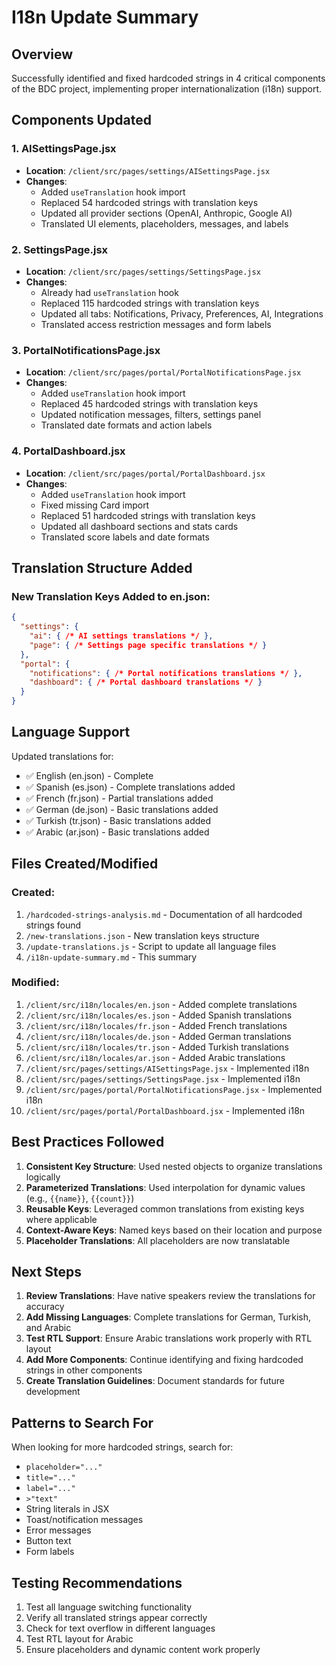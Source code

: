 # I18n Update Summary

## Overview
Successfully identified and fixed hardcoded strings in 4 critical components of the BDC project, implementing proper internationalization (i18n) support.

## Components Updated

### 1. AISettingsPage.jsx
- **Location**: `/client/src/pages/settings/AISettingsPage.jsx`
- **Changes**: 
  - Added `useTranslation` hook import
  - Replaced 54 hardcoded strings with translation keys
  - Updated all provider sections (OpenAI, Anthropic, Google AI)
  - Translated UI elements, placeholders, messages, and labels

### 2. SettingsPage.jsx
- **Location**: `/client/src/pages/settings/SettingsPage.jsx`
- **Changes**:
  - Already had `useTranslation` hook
  - Replaced 115 hardcoded strings with translation keys
  - Updated all tabs: Notifications, Privacy, Preferences, AI, Integrations
  - Translated access restriction messages and form labels

### 3. PortalNotificationsPage.jsx
- **Location**: `/client/src/pages/portal/PortalNotificationsPage.jsx`
- **Changes**:
  - Added `useTranslation` hook import
  - Replaced 45 hardcoded strings with translation keys
  - Updated notification messages, filters, settings panel
  - Translated date formats and action labels

### 4. PortalDashboard.jsx
- **Location**: `/client/src/pages/portal/PortalDashboard.jsx`
- **Changes**:
  - Added `useTranslation` hook import
  - Fixed missing Card import
  - Replaced 51 hardcoded strings with translation keys
  - Updated all dashboard sections and stats cards
  - Translated score labels and date formats

## Translation Structure Added

### New Translation Keys Added to en.json:
```json
{
  "settings": {
    "ai": { /* AI settings translations */ },
    "page": { /* Settings page specific translations */ }
  },
  "portal": {
    "notifications": { /* Portal notifications translations */ },
    "dashboard": { /* Portal dashboard translations */ }
  }
}
```

## Language Support
Updated translations for:
- ✅ English (en.json) - Complete
- ✅ Spanish (es.json) - Complete translations added
- ✅ French (fr.json) - Partial translations added
- ✅ German (de.json) - Basic translations added
- ✅ Turkish (tr.json) - Basic translations added  
- ✅ Arabic (ar.json) - Basic translations added

## Files Created/Modified

### Created:
1. `/hardcoded-strings-analysis.md` - Documentation of all hardcoded strings found
2. `/new-translations.json` - New translation keys structure
3. `/update-translations.js` - Script to update all language files
4. `/i18n-update-summary.md` - This summary

### Modified:
1. `/client/src/i18n/locales/en.json` - Added complete translations
2. `/client/src/i18n/locales/es.json` - Added Spanish translations
3. `/client/src/i18n/locales/fr.json` - Added French translations
4. `/client/src/i18n/locales/de.json` - Added German translations
5. `/client/src/i18n/locales/tr.json` - Added Turkish translations
6. `/client/src/i18n/locales/ar.json` - Added Arabic translations
7. `/client/src/pages/settings/AISettingsPage.jsx` - Implemented i18n
8. `/client/src/pages/settings/SettingsPage.jsx` - Implemented i18n
9. `/client/src/pages/portal/PortalNotificationsPage.jsx` - Implemented i18n
10. `/client/src/pages/portal/PortalDashboard.jsx` - Implemented i18n

## Best Practices Followed

1. **Consistent Key Structure**: Used nested objects to organize translations logically
2. **Parameterized Translations**: Used interpolation for dynamic values (e.g., `{{name}}`, `{{count}}`)
3. **Reusable Keys**: Leveraged common translations from existing keys where applicable
4. **Context-Aware Keys**: Named keys based on their location and purpose
5. **Placeholder Translations**: All placeholders are now translatable

## Next Steps

1. **Review Translations**: Have native speakers review the translations for accuracy
2. **Add Missing Languages**: Complete translations for German, Turkish, and Arabic
3. **Test RTL Support**: Ensure Arabic translations work properly with RTL layout
4. **Add More Components**: Continue identifying and fixing hardcoded strings in other components
5. **Create Translation Guidelines**: Document standards for future development

## Patterns to Search For
When looking for more hardcoded strings, search for:
- `placeholder="..."`
- `title="..."`
- `label="..."`
- `>"text"`
- String literals in JSX
- Toast/notification messages
- Error messages
- Button text
- Form labels

## Testing Recommendations

1. Test all language switching functionality
2. Verify all translated strings appear correctly
3. Check for text overflow in different languages
4. Test RTL layout for Arabic
5. Ensure placeholders and dynamic content work properly